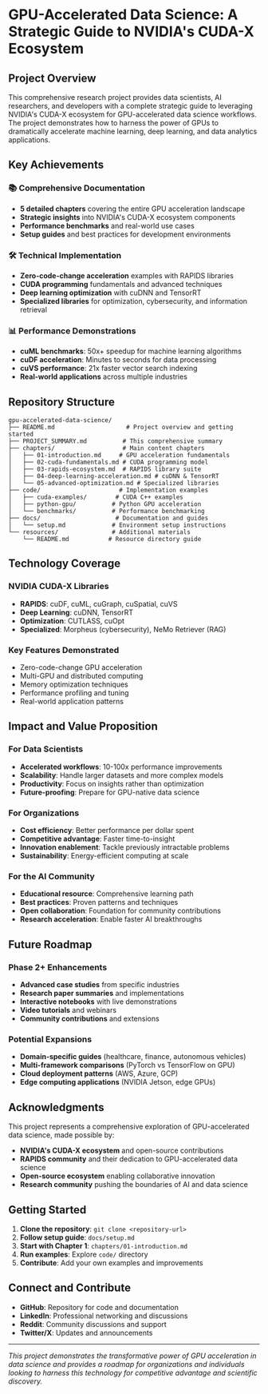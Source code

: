 # GPU-Accelerated Data Science: A Strategic Guide to NVIDIA's CUDA-X Ecosystem

## Project Overview

This comprehensive research project provides data scientists, AI researchers, and developers with a complete strategic guide to leveraging NVIDIA's CUDA-X ecosystem for GPU-accelerated data science workflows. The project demonstrates how to harness the power of GPUs to dramatically accelerate machine learning, deep learning, and data analytics applications.

## Key Achievements

### 📚 Comprehensive Documentation
- **5 detailed chapters** covering the entire GPU acceleration landscape
- **Strategic insights** into NVIDIA's CUDA-X ecosystem components
- **Performance benchmarks** and real-world use cases
- **Setup guides** and best practices for development environments

### 🛠️ Technical Implementation
- **Zero-code-change acceleration** examples with RAPIDS libraries
- **CUDA programming** fundamentals and advanced techniques
- **Deep learning optimization** with cuDNN and TensorRT
- **Specialized libraries** for optimization, cybersecurity, and information retrieval

### 📊 Performance Demonstrations
- **cuML benchmarks**: 50x+ speedup for machine learning algorithms
- **cuDF acceleration**: Minutes to seconds for data processing
- **cuVS performance**: 21x faster vector search indexing
- **Real-world applications** across multiple industries

## Repository Structure

```
gpu-accelerated-data-science/
├── README.md                    # Project overview and getting started
├── PROJECT_SUMMARY.md          # This comprehensive summary
├── chapters/                   # Main content chapters
│   ├── 01-introduction.md     # GPU acceleration fundamentals
│   ├── 02-cuda-fundamentals.md # CUDA programming model
│   ├── 03-rapids-ecosystem.md  # RAPIDS library suite
│   ├── 04-deep-learning-acceleration.md # cuDNN & TensorRT
│   └── 05-advanced-optimization.md # Specialized libraries
├── code/                      # Implementation examples
│   ├── cuda-examples/        # CUDA C++ examples
│   ├── python-gpu/          # Python GPU acceleration
│   └── benchmarks/          # Performance benchmarking
├── docs/                     # Documentation and guides
│   └── setup.md             # Environment setup instructions
└── resources/               # Additional materials
    └── README.md           # Resource directory guide
```

## Technology Coverage

### NVIDIA CUDA-X Libraries
- **RAPIDS**: cuDF, cuML, cuGraph, cuSpatial, cuVS
- **Deep Learning**: cuDNN, TensorRT
- **Optimization**: CUTLASS, cuOpt
- **Specialized**: Morpheus (cybersecurity), NeMo Retriever (RAG)

### Key Features Demonstrated
- Zero-code-change GPU acceleration
- Multi-GPU and distributed computing
- Memory optimization techniques
- Performance profiling and tuning
- Real-world application patterns

## Impact and Value Proposition

### For Data Scientists
- **Accelerated workflows**: 10-100x performance improvements
- **Scalability**: Handle larger datasets and more complex models
- **Productivity**: Focus on insights rather than optimization
- **Future-proofing**: Prepare for GPU-native data science

### For Organizations
- **Cost efficiency**: Better performance per dollar spent
- **Competitive advantage**: Faster time-to-insight
- **Innovation enablement**: Tackle previously intractable problems
- **Sustainability**: Energy-efficient computing at scale

### For the AI Community
- **Educational resource**: Comprehensive learning path
- **Best practices**: Proven patterns and techniques
- **Open collaboration**: Foundation for community contributions
- **Research acceleration**: Enable faster AI breakthroughs

## Future Roadmap

### Phase 2+ Enhancements
- **Advanced case studies** from specific industries
- **Research paper summaries** and implementations
- **Interactive notebooks** with live demonstrations
- **Video tutorials** and webinars
- **Community contributions** and extensions

### Potential Expansions
- **Domain-specific guides** (healthcare, finance, autonomous vehicles)
- **Multi-framework comparisons** (PyTorch vs TensorFlow on GPU)
- **Cloud deployment patterns** (AWS, Azure, GCP)
- **Edge computing applications** (NVIDIA Jetson, edge GPUs)

## Acknowledgments

This project represents a comprehensive exploration of GPU-accelerated data science, made possible by:

- **NVIDIA's CUDA-X ecosystem** and open-source contributions
- **RAPIDS community** and their dedication to GPU-accelerated data science
- **Open-source ecosystem** enabling collaborative innovation
- **Research community** pushing the boundaries of AI and data science

## Getting Started

1. **Clone the repository**: `git clone <repository-url>`
2. **Follow setup guide**: `docs/setup.md`
3. **Start with Chapter 1**: `chapters/01-introduction.md`
4. **Run examples**: Explore `code/` directory
5. **Contribute**: Add your own examples and improvements

## Connect and Contribute

- **GitHub**: Repository for code and documentation
- **LinkedIn**: Professional networking and discussions
- **Reddit**: Community discussions and support
- **Twitter/X**: Updates and announcements

---

*This project demonstrates the transformative power of GPU acceleration in data science and provides a roadmap for organizations and individuals looking to harness this technology for competitive advantage and scientific discovery.*